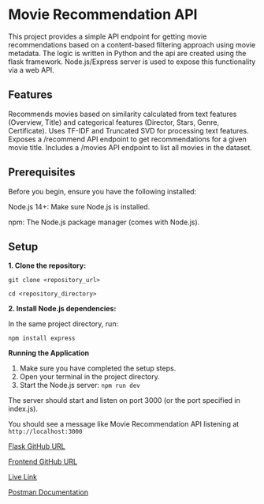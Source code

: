 # Movie Recommendation API
This project provides a simple API endpoint for getting movie recommendations based on a content-based filtering approach using movie metadata. The logic is written in Python and the api are created using the flask framework. Node.js/Express server is used to expose this functionality via a web API.
## Features
Recommends movies based on similarity calculated from text features (Overview, Title) and categorical features (Director, Stars, Genre, Certificate).
Uses TF-IDF and Truncated SVD for processing text features.
Exposes a /recommend API endpoint to get recommendations for a given movie title.
Includes a /movies API endpoint to list all movies in the dataset.

## Prerequisites
Before you begin, ensure you have the following installed:

Node.js 14+: Make sure Node.js is installed.

npm: The Node.js package manager (comes with Node.js).

## Setup

**1. Clone the repository:**

```git clone <repository_url> ```

```cd <repository_directory>```
   
**2. Install Node.js dependencies:**

In the same project directory, run:

```npm install express``` 

**Running the Application**

1. Make sure you have completed the setup steps.  
2. Open your terminal in the project directory.
3. Start the Node.js server:
    ```npm run dev```
   
The server should start and listen on port 3000 (or the port specified in index.js). 

You should see a message like Movie Recommendation API listening at ```http://localhost:3000```

[Flask GitHub URL](https://github.com/profbass4all/recommend_flask)

[Frontend GitHub URL](https://github.com/profbass4all/recommendation_frontend)

[Live Link](https://3mtt-movie-recommendation.netlify.app/)

[Postman Documentation](https://documenter.getpostman.com/view/36175815/2sB2qWJ4vC)

